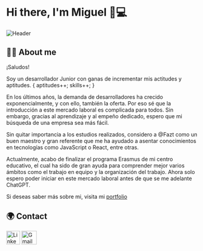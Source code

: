 # Hi there, I'm Miguel 👋💻

![Header](https://github.com/MiguelMR86/MiguelMR86/assets/90867675/4a508fcb-d737-4f33-9503-d24f2c0131af)

## 🧑‍💻 About me

¡Saludos!

Soy un desarrollador Junior con ganas de incrementar mis actitudes y aptitudes. 
{ aptitudes++; skills++; }

En los últimos años, la demanda de desarrolladores ha crecido exponencialmente, y con ello, también la oferta. Por eso sé que la introducción a este mercado laboral es complicada para todos. Sin embargo, gracias al aprendizaje y al empeño dedicado, espero que mi búsqueda de una empresa sea más fácil.

Sin quitar importancia a los estudios realizados, considero a @Fazt como un buen maestro y gran referente que me ha ayudado a asentar conocimientos en tecnologías como JavaScript o React, entre otras.

Actualmente, acabo de finalizar el programa Erasmus de mi centro educativo, el cual ha sido de gran ayuda para comprender mejor varios ámbitos como el trabajo en equipo y la organización del trabajo. Ahora solo espero poder iniciar en este mercado laboral antes de que se me adelante ChatGPT.

Si deseas saber más sobre mi, visita mi [portfolio](https://miguel-medina.vercel.app/)

## 🌍 Contact
<a href="linkedin.com/in/miguel-ángel-medina-ramírez-72a9a6262" rel="nofollow"><img src="https://play-lh.googleusercontent.com/kMofEFLjobZy_bCuaiDogzBcUT-dz3BBbOrIEjJ-hqOabjK8ieuevGe6wlTD15QzOqw" width="36" height="36" alt="Linkedin" style="max-width: 100%;"></a>
<a href="https://www.google.com/intl/es/gmail/about/" rel="nofollow"><img src="https://upload.wikimedia.org/wikipedia/commons/thumb/7/7e/Gmail_icon_%282020%29.svg/800px-Gmail_icon_%282020%29.svg.png" width="40" height="36" alt="Gmail" style="max-width: 100%;"></a>

<!--
**MiguelMR86/MiguelMR86** is a ✨ _special_ ✨ repository because its `README.md` (this file) appears on your GitHub profile.

Here are some ideas to get you started:

- 🔭 I’m currently working on ...
- 🌱 I’m currently learning ...
- 👯 I’m looking to collaborate on ...
- 🤔 I’m looking for help with ...
- 💬 Ask me about ...
- 📫 How to reach me: ...
- 😄 Pronouns: ...
- ⚡ Fun fact: ...
-->
